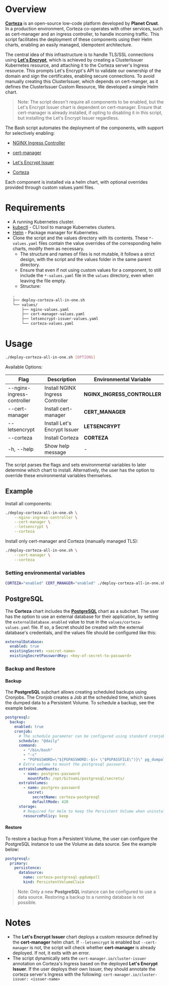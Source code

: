 # Overview

**[Corteza](https://cortezaproject.org/)** is an open-source low-code platform developed by **Planet Crust**. In a production environment, Corteza co-operates with other services, such as cert-manager and an ingress controller, to handle incoming traffic. This script facilitates the deployment of these components using their Helm charts, enabling an easily managed, idempotent architecture.

The central idea of this infrastructure is to handle TLS/SSL connections using **[Let's Encrypt](https://letsencrypt.org/)**, which is achieved by creating a ClusterIssuer Kubernetes resource, and attaching it to the Corteza server's Ingress resource. This prompts Let's Encrypt's API to validate our ownership of the domain and sign the certificates, enabling secure connections. To avoid manually creating this ClusterIssuer, which depends on cert-manger, as it defines the ClusterIssuer Custom Resource, We developed a simple Helm chart.
> Note: The script deosn't require all components to be enabled, but the Let's Encrypt Issuer chart is dependent on cert-manager. Ensure that cert-manager is already installed, if opting to disabling it in this script, but installing the Let's Encrypt Issuer regardless.

The Bash script automates the deployment of the components, with support for selectively enabling:

- [NGINX Ingress Controller](https://artifacthub.io/packages/helm/bitnami/nginx-ingress-controller)

- [cert-manager](https://artifacthub.io/packages/helm/cert-manager/cert-manager)

- [Let's Encrypt Issuer](https://artifacthub.io/packages/helm/corteza/letsencrypt-issuer)

- [Corteza](https://artifacthub.io/packages/helm/corteza/corteza)

Each component is installed via a helm chart, with optional overrides provided through custom values.yaml files.

# Requirements

- A running Kubernetes cluster.
- [kubectl](https://kubernetes.io/docs/tasks/tools/install-kubectl-linux/) - CLI tool to manage Kubernetes clusters.
- [Helm](https://helm.sh) - Package manager for Kubernetes.
- Clone the script and the values directory with its contents. These `*-values.yaml` files contain the value overrides of the corresponding helm charts, modify them as necessary.
    - The structure and names of files is not mutable, it follows a strict design, with the script and the values folder in the same parent directory.
    - Ensure that even if not using custom values for a component, to still include the `*-values.yaml` file in the `values` directory, even when leaving the file empty.
    - Structure:
    ```md
    .
    ├── deploy-corteza-all-in-one.sh
    └── values/
        ├── nginx-values.yaml
        ├── cert-manager-values.yaml
        ├── letsencrypt-issuer-values.yaml
        └── corteza-values.yaml
    ```

# Usage
``` bash
./deploy-corteza-all-in-one.sh [OPTIONS]
```
Available Options:

|           **Flag**         |          **Description**         |       **Environmental Variable**      |
| -------------------------- | -------------------------------- | ------------------------------------- |
| --nginx-ingress-controller | Install NGINX Ingress Controller | **NGINX_INGRESS_CONTROLLER**          |
| --cert-manager             | Install cert-manager             | **CERT_MANAGER**                      |
| --letsencrypt              | Install Let's Encrypt Issuer     | **LETSENCRYPT**                       |
| --corteza                  | Install Corteza                  | **CORTEZA**                           |
| -h, --help                 | Show help message                | -                                     |

The script parses the flags and sets environmental variables to later determine which chart to install. Alternatively, the user has the option to override these environmental variables themselves.

## Example
Install all components:
``` bash
./deploy-corteza-all-in-one.sh \
    --nginx-ingress-controller \
    --cert-manager \
    --letsencrypt \
    --corteza
```
Install only cert-manager and Corteza (manually managed TLS):
``` bash
./deploy-corteza-all-in-one.sh \
    --cert-manager \
    --corteza
```
### Setting environmental variables
``` bash
CORTEZA="enabled" CERT_MANAGER="enabled" ./deploy-corteza-all-in-one.sh
```

## PostgreSQL
The **Corteza** chart includes the **[PostgreSQL](https://artifacthub.io/packages/helm/bitnami/postgresql)** chart as a subchart. The user has the option to use an external database for their application, by setting the `externalDatabase.enabled` value to true in the `values/corteza-values.yaml` file. If so, a Secret should be created with the external database's credentials, and the values file should be configured like this:
``` yaml
externalDatabase:
  enabled: true
  existingSecret: <secret-name>
  existingSecretPasswordKey: <key-of-secret-to-password>

```

### Backup and Restore
#### Backup

The **PostgreSQL** subchart allows creating scheduled backups using Cronjobs. The Cronjob creates a Job at the scheduled time, which saves the dumped data to a Persistent Volume. To schedule a backup, see the example below.
``` yaml
postgresql:
  backup:
    enabled: true
    cronjob:
      # The schedule parameter can be configured using standard cronjob syntax, or macros. For further information, see https://kubernetes.io/docs/concepts/workloads/controllers/cron-jobs/#schedule-syntax.
      schedule: "@daily"
      command:
        - "/bin/bash"
        - "-c"
        - "PGPASSWORD=\"${PGPASSWORD:-$(< \"$PGPASSFILE\")}\" pg_dumpall --clean --if-exists --load-via-partition-root --quote-all-identifiers --file=\"${PGDUMP_DIR}/pg_dumpall-$(date '+%Y-%m-%d-%H-%M').pgdump\""
      # Extra volume to mount the postgresql password.
      extraVolumeMounts:
        - name: postgres-password
          mountPath: /opt/bitnami/postgresql/secrets/
      extraVolumes:
        - name: postgres-password
          secret:
            secretName: corteza-postgresql
            defaultMode: 420
      storage:
        # Required for Helm to keep the Persistent Volume when uninstalling the chart.
        resourcePolicy: keep

```

#### Restore

To restore a backup from a Persistent Volume, the user can configure the PostgreSQL instance to use the Volume as data source. See the example below:
``` yaml
postgresql:
  primary:
    persistence:
      dataSource:
        name: corteza-postgresql-pgdumpall
        kind: PersistentVolumeClaim

```
> Note: Only a new **PostgreSQL** instance can be configured to use a data source. Restoring a backup to a running database is not possible.

# Notes
- The **Let's Encrypt Issuer** chart deploys a custom resource defined by the **cert-manager** helm chart. If `--letsencrypt` is enabled but `--cert-manager` is not, the script will check whether **cert-manager** is already deployed. If not, it exits with an error.
- The script dynamically sets the `cert-manager.io/cluster-issuer` annotation on Corteza's Ingress based on the deployed **Let's Encrypt Issuer**. If the user deploys their own Issuer, they should annotate the corteza server's Ingress with the following:
`cert-manager.io/cluster-issuer: <issuer-name>`
